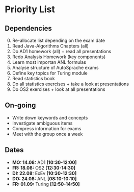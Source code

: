 # Priority List

## Dependencies

0. Re-allocate list depending on the exam date
1. Read Java-Algorithms Chapters (all)
2. Do AD1 homework (all) + read all presentations
3. Redo Analysis Homework (key components)
4. Learn most importan ANL formulas
5. Analyse structure of AutoSprache exams
6. Define key topics for Turing module
7. Read statistics book
8. Do all statistics exercises + take a look at presentations
9. Do OS2 exercises + look at all presentations

## On-going

* Write down keywords and concepts
* Investigate ambiguous items 
* Compress information for exams
* Meet with the group once a week

## Dates

* **MO: 14.08:** AD1 **[10:30-12:00]**
* **FR: 18.08:** OS2 **[12:30-14:30]**
* **DI: 22.08:** ExEv **[10:30-12:30]**
* **DO: 24.08:** ANL **[08:10-10:10]**
* **FR: 01.09:** Turing **[12:50-14:50]**
